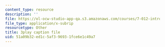 ```yaml
---
content_type: resource
description: ''
file: https://ol-ocw-studio-app-qa.s3.amazonaws.com/courses/7-012-introduction-to-biology-fall-2004/51a09b32ed1c5af396931fce6e1c49a7_blBcCjIY7Sg.vtt
file_type: application/x-subrip
resourcetype: Other
title: 3play caption file
uid: 51a09b32-ed1c-5af3-9693-1fce6e1c49a7
---
```

